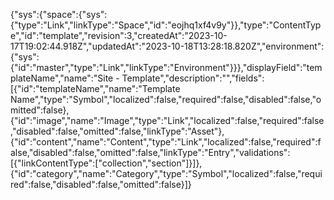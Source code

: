 {"sys":{"space":{"sys":{"type":"Link","linkType":"Space","id":"eojhq1xf4v9y"}},"type":"ContentType","id":"template","revision":3,"createdAt":"2023-10-17T19:02:44.918Z","updatedAt":"2023-10-18T13:28:18.820Z","environment":{"sys":{"id":"master","type":"Link","linkType":"Environment"}}},"displayField":"templateName","name":"Site - Template","description":"","fields":[{"id":"templateName","name":"Template Name","type":"Symbol","localized":false,"required":false,"disabled":false,"omitted":false},{"id":"image","name":"Image","type":"Link","localized":false,"required":false,"disabled":false,"omitted":false,"linkType":"Asset"},{"id":"content","name":"Content","type":"Link","localized":false,"required":false,"disabled":false,"omitted":false,"linkType":"Entry","validations":[{"linkContentType":["collection","section"]}]},{"id":"category","name":"Category","type":"Symbol","localized":false,"required":false,"disabled":false,"omitted":false}]}